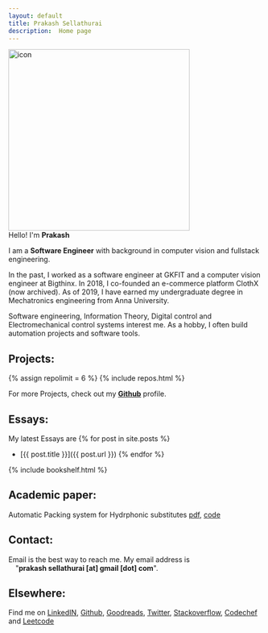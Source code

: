 ```yaml
---
layout: default
title: Prakash Sellathurai
description:  Home page
---
```






<div class="avatar-container">
<img class="avatar"   width="360" height="360" alt="icon" src="{{'./assets/images/avatar.jpg' | relative_url}}" aria-label="avatar" />
</div>

<p style=" display: inline;">Hello!  I'm <h1 style="font-style: inherit;font-size: inherit;display: inline">Prakash</h1></p>

<p>
I am a <strong>Software Engineer</strong> with background in computer vision and fullstack engineering.
</p>

<p>
 In the past, I worked as a software engineer at GKFIT and a computer vision engineer at Bigthinx. 
In 2018, I co-founded an e-commerce platform ClothX (now archived). As of 2019, I have earned my undergraduate degree in Mechatronics engineering from Anna University.
</p>
<p>
Software engineering, Information Theory, Digital control and Electromechanical control systems interest me. As a hobby, I often build automation projects and software tools.
</p>








## Projects:
{% assign repolimit = 6 %}
{% include repos.html  %}

For more Projects, check out  my  **[Github](https://github.com/prakashsellathurai)**  profile.

## Essays:
My latest Essays are
{% for post in site.posts %}
  - [{{ post.title }}]({{  post.url }})
{% endfor %}



{% include bookshelf.html %}
## Academic paper:
Automatic Packing system for Hydrphonic substitutes [pdf](https://github.com/prakashsellathurai/ICRAET_conference_paper/blob/master/ICEARCAT_PAPER.pdf), [code](https://github.com/prakashsellathurai/OLE_MACHINE)

## Contact:
Email is the best way to reach me.  My email address is  <br>&emsp;"**prakash&nbsp;sellathurai [at] gmail [dot] com**".


## Elsewhere:
Find me on   [LinkedIN](https://www.linkedin.com/in/prakashsellathurai/), [Github](https://github.com/prakashsellathurai), [Goodreads](https://www.goodreads.com/user/show/105903487-prakash-sellathurai), [Twitter]( https://twitter.com/prakash1729brt), [Stackoverflow](https://stackoverflow.com/users/8336491/prakash-sellathurai), [Codechef](https://www.codechef.com/users/prakash1729brt) and [Leetcode](https://leetcode.com/prakashsellathurai/) 


